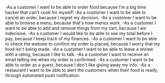 -As a customer I want to be able to order food because I'm a big time hacker that can't cook for myself!
-As a customer I want to be able to cancel an order, because I regret my decision.
-As a customer I want to be able to browse a menu, because that's how menus work.
-As a customer I want to be able to add and remove things from my cart, because I am indecisive.
-As a customer I would like to be able to see my total before I pay, because I keep track of my finances.
-As a customer I want to be able to check the website to confirm my order is placed, because I worry that my food isn't being made.
-As a customer I want to be able to leave a review with a rating, because I like to talk.
-As a customer I want to receive an email telling me when my order is confirmed.
-As a customer I want to be able to order as a guest, because I don't like giving away my info.
-As a restaurant I want to be able to alert the customers when their food is ready, through automated push notification.